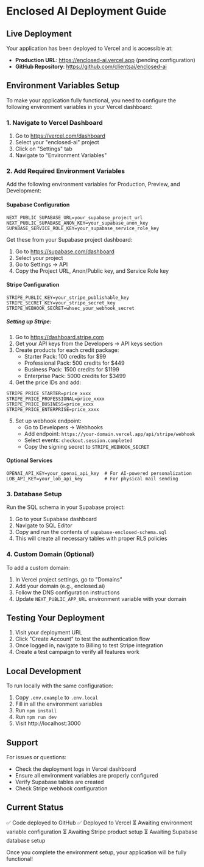 # Enclosed AI Deployment Guide

## Live Deployment
Your application has been deployed to Vercel and is accessible at:
- **Production URL**: https://enclosed-ai.vercel.app (pending configuration)
- **GitHub Repository**: https://github.com/clientsai/enclosed-ai

## Environment Variables Setup

To make your application fully functional, you need to configure the following environment variables in your Vercel dashboard:

### 1. Navigate to Vercel Dashboard
1. Go to https://vercel.com/dashboard
2. Select your "enclosed-ai" project
3. Click on "Settings" tab
4. Navigate to "Environment Variables"

### 2. Add Required Environment Variables

Add the following environment variables for Production, Preview, and Development:

#### Supabase Configuration
```
NEXT_PUBLIC_SUPABASE_URL=your_supabase_project_url
NEXT_PUBLIC_SUPABASE_ANON_KEY=your_supabase_anon_key
SUPABASE_SERVICE_ROLE_KEY=your_supabase_service_role_key
```

Get these from your Supabase project dashboard:
1. Go to https://supabase.com/dashboard
2. Select your project
3. Go to Settings → API
4. Copy the Project URL, Anon/Public key, and Service Role key

#### Stripe Configuration
```
STRIPE_PUBLIC_KEY=your_stripe_publishable_key
STRIPE_SECRET_KEY=your_stripe_secret_key
STRIPE_WEBHOOK_SECRET=whsec_your_webhook_secret
```

##### Setting up Stripe:
1. Go to https://dashboard.stripe.com
2. Get your API keys from the Developers → API keys section
3. Create products for each credit package:
   - Starter Pack: 100 credits for $99
   - Professional Pack: 500 credits for $449
   - Business Pack: 1500 credits for $1199
   - Enterprise Pack: 5000 credits for $3499
4. Get the price IDs and add:
```
STRIPE_PRICE_STARTER=price_xxxx
STRIPE_PRICE_PROFESSIONAL=price_xxxx
STRIPE_PRICE_BUSINESS=price_xxxx
STRIPE_PRICE_ENTERPRISE=price_xxxx
```
5. Set up webhook endpoint:
   - Go to Developers → Webhooks
   - Add endpoint: `https://your-domain.vercel.app/api/stripe/webhook`
   - Select events: `checkout.session.completed`
   - Copy the signing secret to `STRIPE_WEBHOOK_SECRET`

#### Optional Services
```
OPENAI_API_KEY=your_openai_api_key  # For AI-powered personalization
LOB_API_KEY=your_lob_api_key        # For physical mail sending
```

### 3. Database Setup

Run the SQL schema in your Supabase project:
1. Go to your Supabase dashboard
2. Navigate to SQL Editor
3. Copy and run the contents of `supabase-enclosed-schema.sql`
4. This will create all necessary tables with proper RLS policies

### 4. Custom Domain (Optional)

To add a custom domain:
1. In Vercel project settings, go to "Domains"
2. Add your domain (e.g., enclosed.ai)
3. Follow the DNS configuration instructions
4. Update `NEXT_PUBLIC_APP_URL` environment variable with your domain

## Testing Your Deployment

1. Visit your deployment URL
2. Click "Create Account" to test the authentication flow
3. Once logged in, navigate to Billing to test Stripe integration
4. Create a test campaign to verify all features work

## Local Development

To run locally with the same configuration:
1. Copy `.env.example` to `.env.local`
2. Fill in all the environment variables
3. Run `npm install`
4. Run `npm run dev`
5. Visit http://localhost:3000

## Support

For issues or questions:
- Check the deployment logs in Vercel dashboard
- Ensure all environment variables are properly configured
- Verify Supabase tables are created
- Check Stripe webhook configuration

## Current Status
✅ Code deployed to GitHub
✅ Deployed to Vercel
⏳ Awaiting environment variable configuration
⏳ Awaiting Stripe product setup
⏳ Awaiting Supabase database setup

Once you complete the environment setup, your application will be fully functional!
